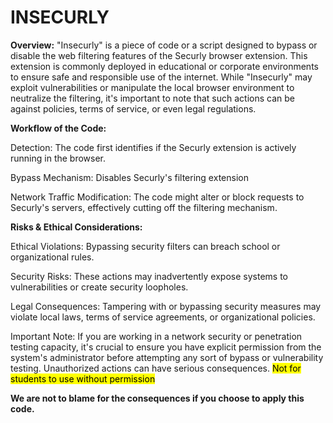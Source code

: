 # INSECURLY
<strong>Overview:</strong> "Insecurly" is a piece of code or a script designed to bypass or disable the web filtering features of the Securly browser extension. This extension is commonly deployed in educational or corporate environments to ensure safe and responsible use of the internet. While "Insecurly" may exploit vulnerabilities or manipulate the local browser environment to neutralize the filtering, it's important to note that such actions can be against policies, terms of service, or even legal regulations.

<strong>Workflow of the Code:</strong>

Detection: The code first identifies if the Securly extension is actively running in the browser.

Bypass Mechanism: Disables Securly's filtering extension

Network Traffic Modification: The code might alter or block requests to Securly's servers, effectively cutting off the filtering mechanism.

<strong>Risks & Ethical Considerations:</strong>

Ethical Violations: Bypassing security filters can breach school or organizational rules.

Security Risks: These actions may inadvertently expose systems to vulnerabilities or create security loopholes.

Legal Consequences: Tampering with or bypassing security measures may violate local laws, terms of service agreements, or organizational policies.

Important Note: If you are working in a network security or penetration testing capacity, it's crucial to ensure you have explicit permission from the system's administrator before attempting any sort of bypass or vulnerability testing. Unauthorized actions can have serious consequences. <mark>Not for students to use without permission</mark>

<strong>We are not to blame for the consequences if you choose to apply this code.</strong>
